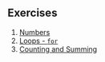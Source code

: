 ## Exercises

1. [Numbers](numbers.md)
2. [Loops - `for`](loops_for.md)
3. [Counting and Summing](count_sum.md)
